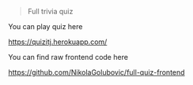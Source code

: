 > Full trivia quiz

You can play quiz here

https://quizitj.herokuapp.com/

You can find raw frontend code here

https://github.com/NikolaGolubovic/full-quiz-frontend
